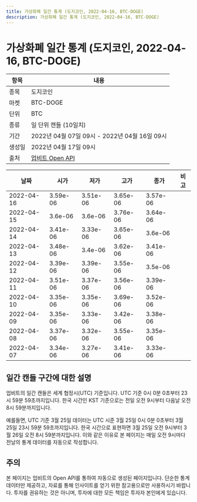 ```yaml
---
title: 가상화폐 일간 통계 (도지코인, 2022-04-16, BTC-DOGE)
description: 가상화폐 일간 통계 (도지코인, 2022-04-16, BTC-DOGE)
---
```



가상화폐 일간 통계 (도지코인, 2022-04-16, BTC-DOGE)
===

|항목|내용|
|--|--|
|종목|도지코인|
|마켓|BTC-DOGE|
|단위|BTC|
|종류|일 단위 캔들 (10일치)|
|기간|2022년 04월 07일 09시 - 2022년 04월 16일 09시|
|생성일|2022년 04월 17일 09시|
|출처|[업비트 Open API](https://docs.upbit.com)|


|날짜|시가|저가|고가|종가|비고|
|--|--|--|--|--|--|
|2022-04-16|3.59e-06|3.51e-06|3.65e-06|3.57e-06|    |
|2022-04-15|3.6e-06|3.6e-06|3.76e-06|3.64e-06|    |
|2022-04-14|3.41e-06|3.33e-06|3.65e-06|3.6e-06|    |
|2022-04-13|3.48e-06|3.4e-06|3.62e-06|3.41e-06|    |
|2022-04-12|3.39e-06|3.39e-06|3.55e-06|3.5e-06|    |
|2022-04-11|3.51e-06|3.37e-06|3.56e-06|3.39e-06|    |
|2022-04-10|3.35e-06|3.35e-06|3.69e-06|3.52e-06|    |
|2022-04-09|3.35e-06|3.33e-06|3.42e-06|3.38e-06|    |
|2022-04-08|3.37e-06|3.32e-06|3.55e-06|3.35e-06|    |
|2022-04-07|3.34e-06|3.27e-06|3.41e-06|3.33e-06|    |


일간 캔들 구간에 대한 설명
---


업비트의 일간 캔들은 세계 협정시(UTC) 기준입니다. 
UTC 기준 0시 0분 0초부터 23시 59분 59초까지입니다. 
한국 시간인 KST 기준으로는 전일 오전 9시부터 다음날 오전 8시 59분까지입니다. 


예를들면, UTC 기준 3월 25일 데이터는 UTC 시준 3월 25일 0시 0분 0초부터 3월 25일 23시 59분 59초까지입니다. 
한국 시간으로 표현하면 3월 25일 오전 9시부터 3월 26일 오전 8시 59분까지입니다. 
이와 같은 이유로 본 페이지는 매일 오전 9시마다 전날의 통계 데이터를 자동으로 작성합니다. 


주의
---


본 페이지는 업비트의 Open API를 통하여 자동으로 생성된 페이지입니다. 
단순한 통계 데이터만 제공하고, 자료를 통해 인사이트를 얻기 위한 참고용으로만 사용하시기 바랍니다. 
투자를 권유하는 것은 아니며, 투자에 대한 모든 책임은 투자자 본인에게 있습니다. 
